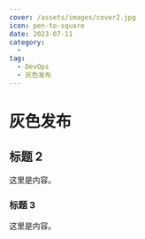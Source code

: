 ```yaml
---
cover: /assets/images/cover2.jpg
icon: pen-to-square
date: 2023-07-11
category:
  - 
tag:
  - DevOps 
  - 灰色发布
---
```


# 灰色发布 

## 标题 2

这里是内容。

### 标题 3

这里是内容。
